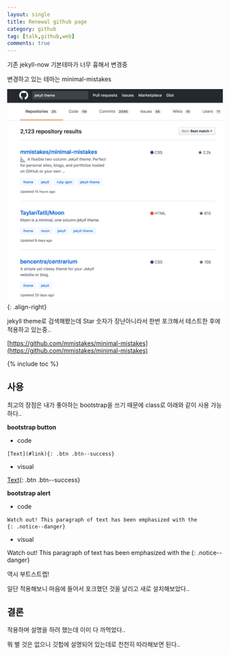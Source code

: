 ```yaml
---
layout: single
title: Renewal github page
category: github
tag: [talk,github,web]
comments: true
---
```


기존 jekyll-now 기본테마가 너무 흉해서 변경중

변경하고 있는 테마는 minimal-mistakes

![alt theme](/images/talk/1.png){: .align-right}

jekyll theme로 검색해봤는데 Star 숫자가 장난아니라서 한번 포크해서 테스트한 후에 적용하고 있는중..

[https://github.com/mmistakes/minimal-mistakes](https://github.com/mmistakes/minimal-mistakes)

{% include toc %}

## 사용

최고의 장점은 내가 좋아하는 bootstrap을 쓰기 때문에 class로 아래와 같이 사용 가능하다..

**bootstrap button**

- code  

```text
[Text](#link){: .btn .btn--success}
```

- visual  

[Text](#link){: .btn .btn--success}

**bootstrap alert**

- code  

```text
Watch out! This paragraph of text has been emphasized with the
{: .notice--danger}
```

- visual  

Watch out! This paragraph of text has been emphasized with the
{: .notice--danger}

역시 부트스트랩!

일단 적용해보니 마음에 들어서 포크했던 것을 날리고 새로 설치해보았다..

## 결론

적용하며 설명을 하려 했는데 이미 다 까먹었다..
  
뭐 별 것은 없으니 깃헙에 설명되어 있는데로 천천히 따라해보면 된다..
